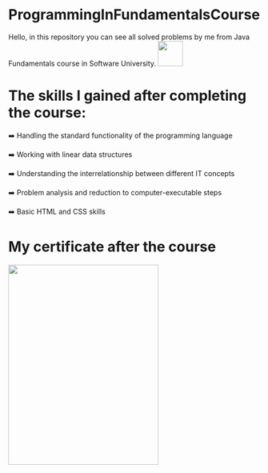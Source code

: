 # ProgrammingInFundamentalsCourse
Hello, in this repository you can see all solved problems by me from Java Fundamentals course in Software University. <img src= "https://github.com/StefanHristov1997/Java_Advanced_Course/assets/133797718/6ea64e49-3cd5-49f4-b3fa-309ebc9e5e98" width="50" height="50" />

# Тhe skills I gained after completing the course:
➡️ Handling the standard functionality of the programming language

➡️ Working with linear data structures

➡️ Understanding the interrelationship between different IT concepts

➡️ Problem analysis and reduction to computer-executable steps

➡️ Basic HTML and CSS skills

#  My certificate after the course
<img align="center" src="https://github.com/StefanHristov1997/StefanHristov1997/assets/133797718/3de9447f-c3e5-47a5-964d-9c492b9d4a5c" width="300" height="400" />
